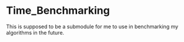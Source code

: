# Time_Benchmarking
This is supposed to be a submodule for me to use in benchmarking my algorithms in the future. 
